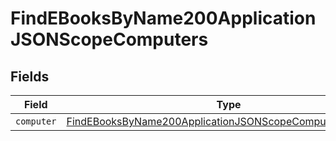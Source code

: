 # FindEBooksByName200ApplicationJSONScopeComputers


## Fields

| Field                                                                                                                                           | Type                                                                                                                                            | Required                                                                                                                                        | Description                                                                                                                                     |
| ----------------------------------------------------------------------------------------------------------------------------------------------- | ----------------------------------------------------------------------------------------------------------------------------------------------- | ----------------------------------------------------------------------------------------------------------------------------------------------- | ----------------------------------------------------------------------------------------------------------------------------------------------- |
| `computer`                                                                                                                                      | [FindEBooksByName200ApplicationJSONScopeComputersComputer](../../models/operations/findebooksbyname200applicationjsonscopecomputerscomputer.md) | :heavy_minus_sign:                                                                                                                              | N/A                                                                                                                                             |